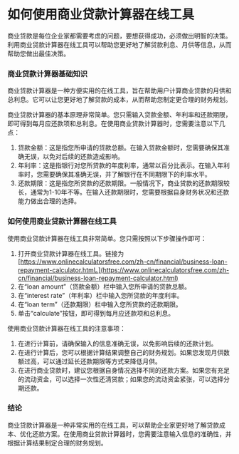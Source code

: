如何使用商业贷款计算器在线工具
===============

商业贷款是每位企业家都需要考虑的问题，要想获得成功，必须做出明智的决策。利用商业贷款计算器在线工具可以帮助您更好地了解贷款利息、月供等信息，从而帮助您做出最佳决策。

### 商业贷款计算器基础知识

商业贷款计算器是一种方便实用的在线工具，旨在帮助用户计算商业贷款的月供和总利息。它可以让您更好地了解贷款的成本，从而帮助您制定更合理的财务规划。

商业贷款计算器的基本原理非常简单。您只需输入贷款金额、年利率和还款期限，即可得到每月应还款项和总利息。在使用商业贷款计算器时，您需要注意以下几点：

1. 贷款金额：这是指您所申请的贷款总额。在输入贷款金额时，您需要确保其准确无误，以免对后续的还款造成影响。
2. 年利率：这是指银行对您所贷款的年度利率，通常以百分比表示。在输入年利率时，您需要确保其准确无误，并了解银行在不同期限下的利率水平。
3. 还款期限：这是指您所贷款的还款期限。一般情况下，商业贷款的还款期限较长，通常为1-10年不等。在输入还款期限时，您需要根据自身财务状况和还款能力做出合理的选择。

### 如何使用商业贷款计算器在线工具

使用商业贷款计算器在线工具非常简单。您只需按照以下步骤操作即可：

1. 打开商业贷款计算器在线工具。链接为[https://www.onlinecalculatorsfree.com/zh-cn/financial/business-loan-repayment-calculator.html。](https://www.onlinecalculatorsfree.com/zh-cn/financial/business-loan-repayment-calculator.html)
2. 在“loan amount”（贷款金额）栏中输入您所申请的贷款总额。
3. 在“interest rate”（年利率）栏中输入您所贷款的年度利率。
4. 在“loan term”（还款期限）栏中输入您所贷款的还款期限。
5. 单击“calculate”按钮，即可得到每月应还款项和总利息。

使用商业贷款计算器在线工具的注意事项：

1. 在进行计算前，请确保输入的信息准确无误，以免影响后续的还款计划。
2. 在进行计算后，您可以根据计算结果调整自己的财务规划。如果您发现月供数额过高，可以通过延长还款期限等方式来降低月供。
3. 在进行商业贷款时，建议您根据自身情况选择不同的还款方案。如果您有充足的流动资金，可以选择一次性还清贷款；如果您的流动资金紧张，可以选择分期还款。

### 结论

商业贷款计算器是一种非常实用的在线工具，可以帮助企业家更好地了解贷款成本、优化还款方案。在使用商业贷款计算器时，您需要注意输入信息的准确性，并根据计算结果制定合理的财务规划。